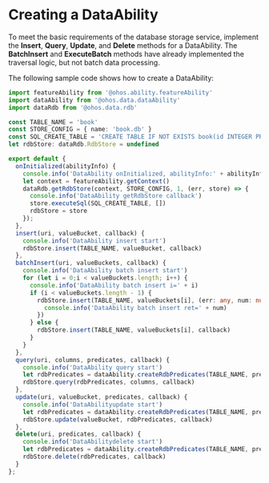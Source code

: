 # Creating a DataAbility


To meet the basic requirements of the database storage service, implement the **Insert**, **Query**, **Update**, and **Delete** methods for a DataAbility. The **BatchInsert** and **ExecuteBatch** methods have already implemented the traversal logic, but not batch data processing.


The following sample code shows how to create a DataAbility:

```ts
import featureAbility from '@ohos.ability.featureAbility'
import dataAbility from '@ohos.data.dataAbility'
import dataRdb from '@ohos.data.rdb'

const TABLE_NAME = 'book'
const STORE_CONFIG = { name: 'book.db' }
const SQL_CREATE_TABLE = 'CREATE TABLE IF NOT EXISTS book(id INTEGER PRIMARY KEY AUTOINCREMENT, name TEXT NOT NULL, introduction TEXT NOT NULL)'
let rdbStore: dataRdb.RdbStore = undefined

export default {
  onInitialized(abilityInfo) {
    console.info('DataAbility onInitialized, abilityInfo:' + abilityInfo.bundleName)
    let context = featureAbility.getContext()
    dataRdb.getRdbStore(context, STORE_CONFIG, 1, (err, store) => {
      console.info('DataAbility getRdbStore callback')
      store.executeSql(SQL_CREATE_TABLE, [])
      rdbStore = store
    });
  },
  insert(uri, valueBucket, callback) {
    console.info('DataAbility insert start')
    rdbStore.insert(TABLE_NAME, valueBucket, callback)
  },
  batchInsert(uri, valueBuckets, callback) {
    console.info('DataAbility batch insert start')
    for (let i = 0;i < valueBuckets.length; i++) {
      console.info('DataAbility batch insert i=' + i)
      if (i < valueBuckets.length - 1) {
        rdbStore.insert(TABLE_NAME, valueBuckets[i], (err: any, num: number) => {
          console.info('DataAbility batch insert ret=' + num)
        })
      } else {
        rdbStore.insert(TABLE_NAME, valueBuckets[i], callback)
      }
    }
  },
  query(uri, columns, predicates, callback) {
    console.info('DataAbility query start')
    let rdbPredicates = dataAbility.createRdbPredicates(TABLE_NAME, predicates)
    rdbStore.query(rdbPredicates, columns, callback)
  },
  update(uri, valueBucket, predicates, callback) {
    console.info('DataAbilityupdate start')
    let rdbPredicates = dataAbility.createRdbPredicates(TABLE_NAME, predicates)
    rdbStore.update(valueBucket, rdbPredicates, callback)
  },
  delete(uri, predicates, callback) {
    console.info('DataAbilitydelete start')
    let rdbPredicates = dataAbility.createRdbPredicates(TABLE_NAME, predicates)
    rdbStore.delete(rdbPredicates, callback)
  }
};
```
